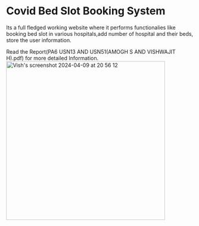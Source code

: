 # Covid Bed Slot Booking System

Its a full fledged working website where it performs functionalies like booking bed slot in various hospitals,add number of hospital and their beds, store the user information.

Read the Report(PA6 USN13 AND USN51(AMOGH S AND VISHWAJIT H).pdf) for more detailed Information.
<img width="426" align="center" alt="Vish's screenshot 2024-04-09 at 20 56 12" src="https://github.com/vishwjit22154/covid-bed-allotment-system/assets/74697139/b24d7bb0-7cf3-43b2-968e-5f771cefe0db">
